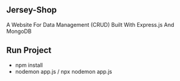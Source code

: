 ## Jersey-Shop
A Website For Data Management (CRUD) Built With Express.js And MongoDB

## Run Project
- npm install
- nodemon app.js / npx nodemon app.js
